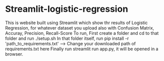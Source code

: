 # Streamlit-logistic-regression
This is website built using Streamlit which show thr results of Logistic Regression, for whatever dataset you upload also with Confusion Matrix, Accuray, Precision, Recall-Score
To run, 
First create a folder and cd to that folder and run ./setup.sh
In that folder itself, run pip install -r 'path_to_requirements.txt' --> Change your downloaded path of requirements.txt here
Finally run streamlit run app.py, it will be opened in a browser.
